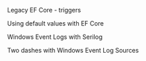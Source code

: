 Legacy EF Core - triggers

Using default values with EF Core

Windows Event Logs with Serilog

Two dashes with Windows Event Log Sources

